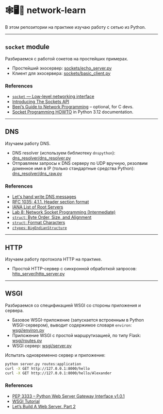 # 🕸️🖥️🐍 network-learn

В этом репозитории на практике изучаю работу с сетью из Python.

----

## `socket` module

Разбираемся с работой сокетов на простейших примерах.

- Простейший эхосервер: [sockets/echo_server.py](sockets/echo_server.py)
- Клиент для эхосервера: [sockets/basic_client.py](sockets/basic_client.py)

### References

- [`socket` — Low-level networking interface](https://docs.python.org/3/library/socket.html)
- [Introducing The Sockets API](https://beej.us/guide/bgnet0/html/split/introducing-the-sockets-api.html#introducing-the-sockets-api)
- [Beej’s Guide to Network Programming](https://beej.us/guide/bgnet) – optional, for C devs.
- [Socket Programming HOWTO](https://docs.python.org/3.12/howto/sockets.html) in Python 3.12 documentation.

----

## DNS

Изучаем работу DNS.

- DNS resolver (используем библиотеку `dnspython`): [dns_resolver/dns_resolver.py](dns_resolver/dns_resolver.py)
- Отправляем запросы к DNS серверу по UDP вручную, резолвим доменное имя в IP (только стандартные средства Python): 
  [dns_resolver/dns_raw.py](dns_resolver/dns_raw.py)

### References

- [Let's hand write DNS messages](https://web.archive.org/web/20180919041301/https://routley.io/tech/2017/12/28/hand-writing-dns-messages.html)
- [RFC 1035: 4.1.1. Header section format](https://datatracker.ietf.org/doc/html/rfc1035#page-26)
- [IANA List of Root Servers](https://www.iana.org/domains/root/servers)
- [Lab 8: Network Socket Programming (Intermediate)](https://ecs-network.serv.pacific.edu/ecpe-170/lab/lab-network-inter)
- [`struct`: Byte Order, Size, and Alignment](https://docs.python.org/3.12/library/struct.html#byte-order-size-and-alignment)
- [`struct`: Format Characters](https://docs.python.org/3.12/library/struct.html#format-characters)
- [`ctypes`: `BigEndianStructure`](https://docs.python.org/3.12/library/ctypes.html#ctypes.BigEndianStructure)

----

## HTTP

Изучаем работу протокола HTTP на практике.

- Простой HTTP-сервер с синхронной обработкой запросов: [http_server/http_server.py](http_server/http_server.py)

----

## WSGI

Разбираемся со спецификацией WSGI со стороны приложения и сервера.

- Базовое WSGI-приложение (запускается встроенным в Python WSGI-сервером), выводит содержимое словаря `environ`: 
  [wsgi/environ.py](wsgi/environ.py)
- Приложение WSGI с простой маршрутизацией, по типу Flask: [wsgi/routes.py](wsgi/routes.py)
- WSGI сервер: [wsgi/server.py](wsgi/server.py)

Испытать одновременно сервер и приложение:
```bash
python server.py routes:application
curl -X GET http://127.0.0.1:8000/hello
curl -X GET http://127.0.0.1:8000/hello/Alexander
```

### References

- [PEP 3333 – Python Web Server Gateway Interface v1.0.1](https://peps.python.org/pep-3333/)
- [WSGI Tutorial](https://wsgi.tutorial.codepoint.net/intro)
- [Let’s Build A Web Server. Part 2](https://ruslanspivak.com/lsbaws-part2/)
